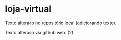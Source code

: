 # loja-virtual

Texto alterado no repositório local (adicionando texto).

Texto alterado via github web. (2)
